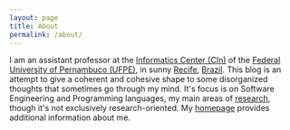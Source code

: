 ```yaml
---
layout: page
title: About
permalink: /about/
---
```


I am an assistant professor at the [Informatics Center (CIn)](http://www.cin.ufpe.br) of the [Federal University of Pernambuco (UFPE)](http://www.ufpe.br), in sunny [Recife](http://www2.recife.pe.gov.br/), [Brazil](http://www.brasil.gov.br). This blog is an attempt to give a coherent and cohesive shape to some disorganized thoughts that sometimes go through my mind. It's focus is on Software Engineering and Programming languages, my main areas of [research](https://sites.google.com/a/cin.ufpe.br/castor/publications), though it's not exclusively research-oriented. My [homepage](https://sites.google.com/a/cin.ufpe.br/castor/) provides additional information about me.
